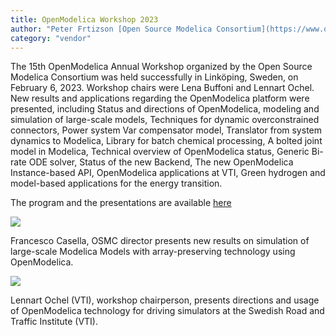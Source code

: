 ```yaml
---
title: OpenModelica Workshop 2023
author: "Peter Frtizson [Open Source Modelica Consortium](https://www.openmodelica.org/)"
category: "vendor"
---
```


The 15th OpenModelica Annual Workshop organized by the Open Source Modelica Consortium was held successfully in Linköping, Sweden, on February 6, 2023. Workshop chairs were Lena Buffoni and Lennart Ochel. New results and applications regarding the OpenModelica platform were presented, including Status and directions of OpenModelica, modeling and simulation of large-scale models, Techniques for dynamic overconstrained connectors, Power system Var compensator model, Translator from system dynamics to Modelica, Library for batch chemical processing, A bolted joint model in Modelica, Technical overview of OpenModelica status, Generic Bi-rate ODE solver, Status of the new Backend, The new OpenModelica Instance-based API, OpenModelica applications at VTI, Green hydrogen and model-based applications for the energy transition.

The program and the presentations are available [here](https://openmodelica.org/events/openmodelica-workshop/2023/)

![](casella.png)

Francesco Casella, OSMC director presents new results on simulation of large-scale Modelica Models with array-preserving technology using OpenModelica.

![](lennart.png)

Lennart Ochel (VTI), workshop chairperson, presents directions and usage of OpenModelica technology for driving simulators at the Swedish Road and Traffic Institute (VTI).
